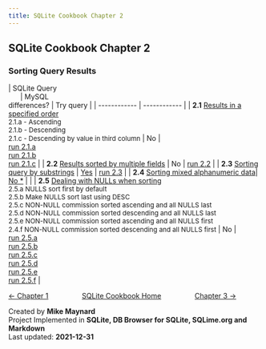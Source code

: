 ```yaml
---
title: SQLite Cookbook Chapter 2
---
```

## SQLite Cookbook Chapter 2

### Sorting Query Results

| SQLite Query &nbsp; &nbsp; &nbsp; &nbsp; &nbsp; &nbsp; &nbsp; &nbsp; &nbsp; &nbsp; &nbsp; &nbsp; &nbsp; &nbsp; &nbsp; &nbsp; &nbsp; &nbsp; &nbsp; &nbsp; &nbsp; &nbsp; &nbsp; &nbsp; &nbsp; &nbsp; &nbsp; &nbsp; &nbsp; &nbsp; &nbsp; &nbsp; &nbsp; &nbsp; &nbsp; &nbsp; &nbsp; &nbsp; &nbsp; &nbsp; &nbsp; &nbsp; &nbsp; &nbsp; &nbsp; &nbsp; &nbsp; &nbsp; &nbsp; &nbsp; &nbsp; &nbsp; &nbsp; &nbsp;      | MySQL<br>differences? | Try query |
| ------------ | ------------ |
| **2.1** [Results in a specified order](https://github.com/bibliodatos/SQLite_Cookbook/blob/main/chapter_2/2.1.sql)<br><font size="-1">  2.1.a  - Ascending<br>  2.1.b - Descending<br>  2.1.c - Descending by value in third column</font> | No | &nbsp; <br> [run 2.1.a](https://sqlime.org/#gist:d4c9c5d7fde993304b59fdb51059701f)<br>[run 2.1.b](https://sqlime.org/#gist:6c6cc239ea780bd808948c2f6e8a02ed)<br>[run 2.1.c](https://sqlime.org/#gist:e5943e9e3bb4d1304d850e3693b48272) |
| **2.2** [Results sorted by multiple fields](https://github.com/bibliodatos/SQLite_Cookbook/blob/main/chapter_2/2.2.sql) | No | [run 2.2](https://sqlime.org/#gist:d0d5f1ff743bf98c628efc437c906102) |
| **2.3** [Sorting query by substrings](https://github.com/bibliodatos/SQLite_Cookbook/blob/main/chapter_2/2.3.sql) | [Yes](len.html) | [run 2.3](https://sqlime.org/#gist:bdcd7b9f6ba74a4704ae9a2ef8f0aaeb) |
| **2.4** [Sorting mixed alphanumeric data](https://github.com/bibliodatos/SQLite_Cookbook/blob/main/chapter_2/2.4.sql)| [No *](translate.html) | |
| **2.5** [Dealing with NULLs when sorting](https://github.com/bibliodatos/SQLite_Cookbook/blob/main/chapter_2/2.5.sql)<br><font size="-1"> 2.5.a NULLS sort first by default<br>2.5.b Make NULLS sort last using DESC<br>2.5.c NON-NULL commission sorted ascending and all NULLS last<br>2.5.d NON-NULL commission sorted descending and all NULLS last<br>2.5.e NON-NULL commission sorted ascending and all NULLS first<br>2.4.f NON-NULL commission sorted descending and all NULLS first</font> | No |&nbsp; <br> [run 2.5.a](https://sqlime.org/#gist:537dc372b70fcf51f7192026d99c32c1)<br>[run 2.5.b](https://sqlime.org/#gist:bf423fccfb569857aa1f41a016afeb42)<br>[run 2.5.c](https://sqlime.org/#gist:c68100f42a0a1bfc287110532709c13c)<br>[run 2.5.d](https://sqlime.org/#gist:2f501f93831e5c0167053f729ef5af04)<br>[run 2.5.e](https://sqlime.org/#gist:a2b938e47d56508a23292e56f98b259c)<br>[run 2.5.f](https://sqlime.org/#gist:60aab3298ea13305c87b4fa99b53b3f7) |

[← Chapter 1](chapter_1.html)  &nbsp; &nbsp; &nbsp; &nbsp; &nbsp; &nbsp; &nbsp; &nbsp;  [SQLite Cookbook Home](./index.html)  &nbsp; &nbsp; &nbsp; &nbsp; &nbsp; &nbsp; &nbsp; &nbsp; [Chapter 3 →](chapter_3.html)


Created by **Mike Maynard**<br>
Project Implemented in **SQLite, DB Browser for SQLite, SQLime.org and Markdown**<br>
Last updated: **2021-12-31**
